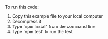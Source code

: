 To run this code:
1. Copy this example file to your local computer
2. Decompress it
3. Type 'npm install' from the command line
4. Type 'npm test' to run the test